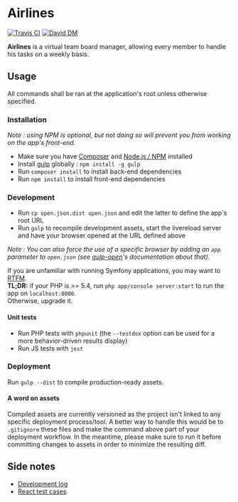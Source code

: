 # Airlines

[![Travis CI](https://travis-ci.org/neemzy/airlines.svg)](https://travis-ci.org/neemzy/airlines)
[![David DM](https://david-dm.org/neemzy/airlines/dev-status.svg)](https://david-dm.org/neemzy/airlines#info=devDependencies)

**Airlines** is a virtual team board manager, allowing every member to handle his tasks on a weekly basis.

## Usage

All commands shall be ran at the application's root unless otherwise specified.

### Installation

*Note : using NPM is optional, but not doing so will prevent you from working on the app's front-end.*

- Make sure you have [Composer](https://getcomposer.org/download/) and [Node.js / NPM](https://docs.npmjs.com/getting-started/installing-node) installed
- Install [gulp](http://gulpjs.com/) globally : `npm install -g gulp`
- Run `composer install` to install back-end dependencies
- Run `npm install` to install front-end dependencies

### Development

- Run `cp open.json.dist open.json` and edit the latter to define the app's root URL
- Run `gulp` to recompile development assets, start the livereload server and have your browser opened at the URL defined above

*Note : You can also force the use of a specific browser by adding an `app` parameter to `open.json` (see [gulp-open](https://www.npmjs.com/package/gulp-open)'s documentation about that).*

If you are unfamiliar with running Symfony applications, you may want to [RTFM](http://symfony.com/doc/current/cookbook/configuration/web_server_configuration.html).  
**TL;DR:** if your PHP is >= 5.4, run `php app/console server:start` to run the app on `localhost:8000`.  
Otherwise, upgrade it.

#### Unit tests

- Run PHP tests with `phpunit` (the `--testdox` option can be used for a more behavior-driven results display)
- Run JS tests with `jest`

### Deployment

Run `gulp --dist` to compile production-ready assets.

#### A word on assets

Compiled assets are currently versioned as the project isn't linked to any specific deployment process/tool. A better way to handle this would be to `.gitignore` these files and make the command above part of your deployment workflow. In the meantime, please make sure to run it before committing changes to assets in order to minimize the resulting diff.

## Side notes

- [Development log](doc/log.md)
- [React test cases](doc/testing.md)
